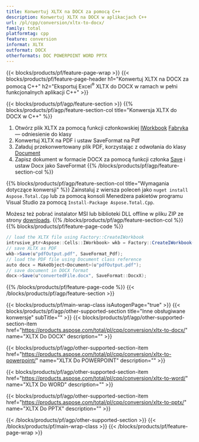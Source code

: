 ```yaml
---
title: Konwertuj XLTX na DOCX za pomocą C++
description: Konwertuj XLTX na DOCX w aplikacjach C++
url: /pl/cpp/conversion/xltx-to-docx/
family: total
platformtag: cpp
feature: conversion
informat: XLTX
outformat: DOCX
otherformats: DOC POWERPOINT WORD PPTX
---
```

{{< blocks/products/pf/feature-page-wrap >}}
{{< blocks/products/pf/feature-page-header h1="Konwertuj XLTX na DOCX za pomocą C++" h2="Eksportuj Excel<sup>&reg;</sup> XLTX do DOCX w ramach w pełni funkcjonalnych aplikacji C++" >}}

{{< blocks/products/pf/agp/feature-section >}}
{{% blocks/products/pf/agp/feature-section-col title="Konwersja XLTX do DOCX w C++" %}}
1. Otwórz plik XLTX za pomocą funkcji członkowskiej [IWorkbook](https://reference.aspose.com/cells/cpp/class/aspose.cells.i_workbook) [Fabryka](https://reference.aspose.com/cells/cpp/class/aspose.cells.factory) — odniesienie do klasy
2. Konwertuj XLTX na PDF i ustaw SaveFormat na Pdf
3. Załaduj przekonwertowany plik PDF, korzystając z odwołania do klasy [Document](https://reference.aspose.com/pdf/cpp/class/aspose.pdf.document)
4. Zapisz dokument w formacie DOCX za pomocą funkcji członka [Save](https://reference.aspose.com/pdf/cpp/class/aspose.pdf.document#a6383c010776212483f51cc41235924db) i ustaw Docx jako SaveFormat
{{% /blocks/products/pf/agp/feature-section-col %}}

{{% blocks/products/pf/agp/feature-section-col title="Wymagania dotyczące konwersji" %}}
Zainstaluj z wiersza poleceń jako ```nuget install Aspose.Total.Cpp``` lub za pomocą konsoli Menedżera pakietów programu Visual Studio za pomocą ```Install-Package Aspose.Total.Cpp```.

Możesz też pobrać instalator MSI lub biblioteki DLL offline w pliku ZIP ze strony [downloads](https://downloads.aspose.com/total/cpp).
{{% /blocks/products/pf/agp/feature-section-col %}}
{{% blocks/products/pf/feature-page-code %}}
```cs
// load the XLTX file using Factory::CreateIWorkbook
intrusive_ptr<Aspose::Cells::IWorkbook> wkb = Factory::CreateIWorkbook(u"sourceFile.xltx");
// save XLTX as PDF
wkb->Save(u"pdfOutput.pdf", SaveFormat_Pdf);
// load the PDF file using Document class reference
auto docx = MakeObject<Document>(u"pdfOutput.pdf");
// save document in DOCX format
docx->Save(u"convertedFile.docx", SaveFormat::DocxX);
```

{{% /blocks/products/pf/feature-page-code %}}
{{< /blocks/products/pf/agp/feature-section >}}

{{< blocks/products/pf/main-wrap-class isAutogenPage="true" >}}
{{< blocks/products/pf/agp/other-supported-section title="Inne obsługiwane konwersje" subTitle="" >}}
{{< blocks/products/pf/agp/other-supported-section-item href="https://products.aspose.com/total/pl/cpp/conversion/xltx-to-docx/" name="XLTX Do DOCX" description="" >}}

{{< blocks/products/pf/agp/other-supported-section-item href="https://products.aspose.com/total/pl/cpp/conversion/xltx-to-powerpoint/" name="XLTX Do POWERPOINT" description="" >}}

{{< blocks/products/pf/agp/other-supported-section-item href="https://products.aspose.com/total/pl/cpp/conversion/xltx-to-word/" name="XLTX Do WORD" description="" >}}

{{< blocks/products/pf/agp/other-supported-section-item href="https://products.aspose.com/total/pl/cpp/conversion/xltx-to-pptx/" name="XLTX Do PPTX" description="" >}}


{{< /blocks/products/pf/agp/other-supported-section >}}
{{< /blocks/products/pf/main-wrap-class >}}
{{< /blocks/products/pf/feature-page-wrap >}}